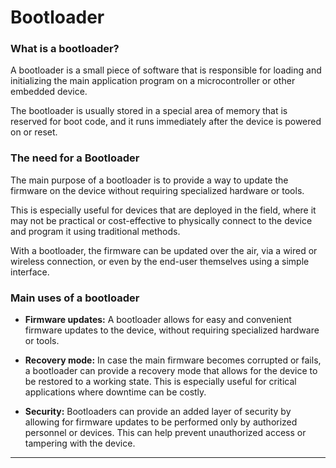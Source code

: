 # Bootloader

### What is a bootloader?

A bootloader is a small piece of software that is responsible for loading and
initializing the main application program on a microcontroller or other embedded
device.

The bootloader is usually stored in a special area of memory that is reserved
for boot code, and it runs immediately after the device is powered on or reset.

### The need for a Bootloader

The main purpose of a bootloader is to provide a way to update the firmware on
the device without requiring specialized hardware or tools.

This is especially useful for devices that are deployed in the field, where it
may not be practical or cost-effective to physically connect to the device and
program it using traditional methods.

With a bootloader, the firmware can be updated over the air, via a wired or
wireless connection, or even by the end-user themselves using a simple
interface.

### Main uses of a bootloader

- **Firmware updates:** A bootloader allows for easy and convenient firmware
updates to the device, without requiring specialized hardware or tools.

- **Recovery mode:** In case the main firmware becomes corrupted or fails, a
bootloader can provide a recovery mode that allows for the device to be restored
to a working state. This is especially useful for critical applications where
downtime can be costly.

- **Security:** Bootloaders can provide an added layer of security by allowing
for firmware updates to be performed only by authorized personnel or devices.
This can help prevent unauthorized access or tampering with the device.

--- 